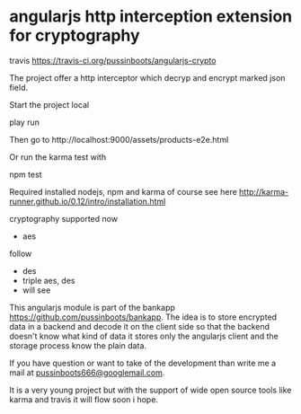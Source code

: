 angularjs http interception extension for cryptography
==================

travis https://travis-ci.org/pussinboots/angularjs-crypto

The project offer a http interceptor which decryp and encrypt marked json field.

Start the project local

play run

Then go to http://localhost:9000/assets/products-e2e.html

Or run the karma test with

npm test

Required installed nodejs, npm and karma of course see here
http://karma-runner.github.io/0.12/intro/installation.html

cryptography supported now
- aes

follow 
- des
- triple aes, des
- will see

This angularjs module is part of the bankapp https://github.com/pussinboots/bankapp.
The idea is to store encrypted data in a backend and decode it on the client side so that the backend 
doesn't know what kind of data it stores only the angularjs client and the storage process know the 
plain data.

If you have question or want to take of the development than write me a mail at pussinboots666@googlemail.com.

It is a very young project but with the support of wide open source tools like karma and travis it
will flow soon i hope.

